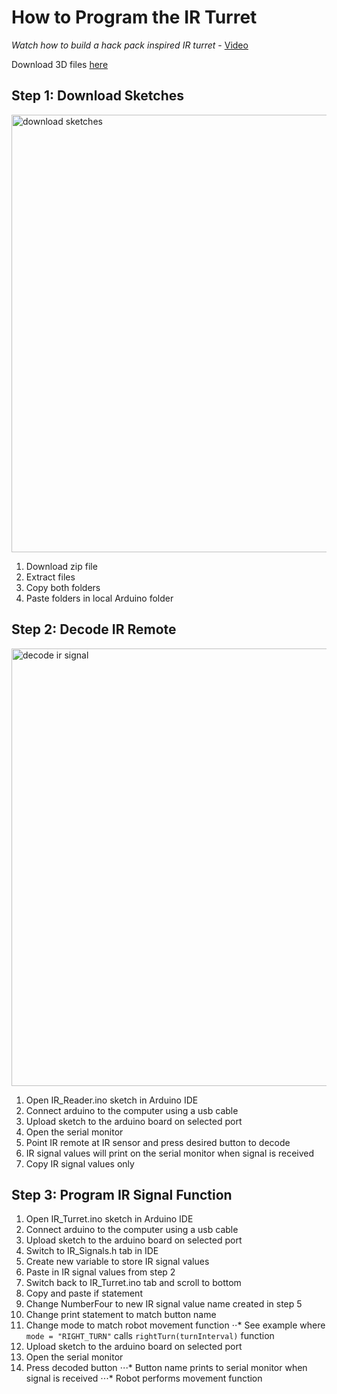 # How to Program the IR Turret

*Watch how to build a hack pack inspired IR turret* - [Video](https://youtu.be/k28ID4FwFjI)

Download 3D files [here](https://www.herreraengineering.com/)

## Step 1: Download Sketches

<img src="gifs\download_sketches.gif" alt="download sketches" width="700px">

1. Download zip file
2. Extract files
3. Copy both folders
4. Paste folders in local Arduino folder

## Step 2: Decode IR Remote

<img src="gifs\decode_ir_signal.gif" alt="decode ir signal" width="700px">

1. Open IR_Reader.ino sketch in Arduino IDE
2. Connect arduino to the computer using a usb cable
3. Upload sketch to the arduino board on selected port
4. Open the serial monitor
5. Point IR remote at IR sensor and press desired button to decode
6. IR signal values will print on the serial monitor when signal is received
7. Copy IR signal values only

## Step 3: Program IR Signal Function

1. Open IR_Turret.ino sketch in Arduino IDE
2. Connect arduino to the computer using a usb cable
3. Upload sketch to the arduino board on selected port
4. Switch to IR_Signals.h tab in IDE
5. Create new variable to store IR signal values
6. Paste in IR signal values from step 2
7. Switch back to IR_Turret.ino tab and scroll to bottom
8. Copy and paste if statement
9. Change NumberFour to new IR signal value name created in step 5
8. Change print statement to match button name
9. Change mode to match robot movement function
⋅⋅* See example where `mode = "RIGHT_TURN"` calls `rightTurn(turnInterval)` function
11. Upload sketch to the arduino board on selected port
12. Open the serial monitor
13. Press decoded button
⋅⋅⋅* Button name prints to serial monitor when signal is received
⋅⋅⋅* Robot performs movement function


